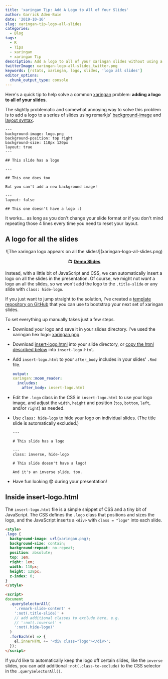 ```yaml
---
title: 'xaringan Tip: Add A Logo to All of Your Slides'
author: Garrick Aden-Buie
date: '2019-10-16'
slug: xaringan-tip-logo-all-slides
categories:
  - Blog
tags:
  - R
  - Tips
  - xaringan
  - xaringan Tip
description: Add a logo to all of your xaringan slides without using a background image.
twitterImage: xaringan-logo-all-slides_twitter.png
keywords: [rstats, xaringan, logo, slides, 'logo all slides']
editor_options:
  chunk_output_type: console
---
```


<!-- Links -->
[xaringan]: https://slides.yihui.name/xaringan
[xaringan-logo]: https://github.com/gadenbuie/xaringan-logo
[xaringan-logo-demo]: https://gadenbuie.github.io/xaringan-logo

Here's a quick tip to help solve a common <span class="pkg">[xaringan]</span> problem: **adding a logo to all of your slides**.

The slightly problematic and somewhat annoying way to solve this problem
is to add a logo to a series of slides using 
remarkjs'
[background-image](https://github.com/gnab/remark/wiki/Markdown#background-image)
and 
[layout syntax](https://github.com/gnab/remark/wiki/Markdown#layout).

```
---
background-image: logo.png
background-position: top right
background-size: 110px 120px
layout: true
---

## This slide has a logo

---

## This one does too

But you can't add a new background image!

---
layout: false

## This one doesn't have a logo :(
```

It works... as long as 
you don't change your slide format 
or if you don't mind repeating those 4 lines 
every time you need to reset your layout.

## A logo for all the slides

<center>
![The xaringan logo appears on all the slides!](xaringan-logo-all-slides.png)

&#x1F4FA; **[Demo Slides][xaringan-logo-demo]**
</center>

Instead, 
with a little bit of JavaScript and CSS, 
we can automatically insert a logo on all the slides in the presentation.
Of course, 
we might not _want_ a logo an all the slides,
so we won't add the logo to the `.title-slide`
or any slide with `class: hide-logo`.

If you just want to jump straight to the solution,
I've created a [template repository on GitHub][xaringan-logo]
that you can use to bootstrap your next set of 
<span class="pkg">xaringan</span> slides.

To set everything up manually takes just a few steps.

- Download your logo and save it in your slides directory. 
   I've used the <span class="pkg">xaringan</span> hex logo:
   [xaringan.png](https://github.com/rstudio/hex-stickers/blob/master/PNG/xaringan.png).

- Download 
   [insert-logo.html](https://github.com/gadenbuie/xaringan-logo/blob/master/insert-logo.html) 
   into your slide directory, or [copy the html described below](#inside-insert-logo-html)
   into `insert-logo.html`.

- Add `insert-logo.html` to your `after_body` includes in your slides' `.Rmd` file.

  ```yaml
  output:
  xaringan::moon_reader:
    includes:
      after_body: insert-logo.html
  ```

- Edit the `.logo` class in the CSS in `insert-logo.html` to use your logo image,
   and adjust the `width`, `height` 
   and position (`top`, `bottom`, `left`, and/or `right`) 
   as needed.
   
- Use `class: hide-logo` to hide your logo on individual slides.
   (The title slide is automatically excluded.)
   
   ```
   ---
   
   # This slide has a logo
   
   ---
   class: inverse, hide-logo
   
   # This slide doesn't have a logo!
   
   And it's an inverse slide, too.
   ```
   
- Have fun looking &#x1F60E; during your presentation!

## Inside insert-logo.html

The `insert-logo.html` file is a simple snippet of CSS and a tiny bit of JavaScript.
The CSS defines the `.logo` class that positions and sizes the logo,
and the JavaScript inserts a `<div>` with `class = "logo"` into each slide.

```html
<style>
.logo {
  background-image: url(xaringan.png);
  background-size: contain;
  background-repeat: no-repeat;
  position: absolute;
  top: 1em;
  right: 1em;
  width: 110px;
  height: 128px;
  z-index: 0;
}
</style>

<script>
document
  .querySelectorAll(
    '.remark-slide-content' +
    ':not(.title-slide)' +
    // add additional classes to exclude here, e.g.
    // ':not(.inverse)' +
    ':not(.hide-logo)'
  )
  .forEach(el => {
    el.innerHTML += '<div class="logo"></div>';
  });
</script>
```

If you'd like to automatically keep the logo off certain slides,
like the `inverse` slides,
you can add additional `:not(.class-to-exclude)` 
to the CSS selector in the `.querySelectorAll()`.
